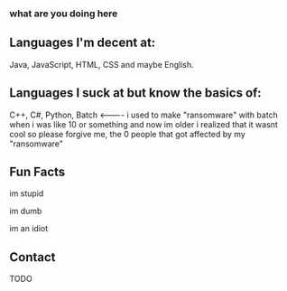 ### what are you doing here

## Languages I'm decent at:

Java, JavaScript, HTML, CSS and maybe English.

## Languages I suck at but know the basics of:

C++, C#, Python, Batch <---- i used to make "ransomware" with batch when i was like 10 or something and now im older i realized that it wasnt cool so please forgive me, the 0 people that got affected by my "ransomware"

## Fun Facts

im stupid

im dumb

im an idiot

## Contact

TODO
